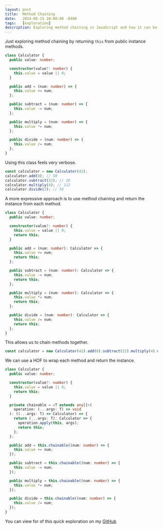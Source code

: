 ```yaml
---
layout: post
title:  Method Chaining
date:   2024-06-15 10:00:00 -0400
tags:   [exploration]
description: Exploring method chaining in JavaScript and how it can be used to transform data in a more readable way.
---
```


Just exploring method chaining by returning `this` from public instance methods.

```ts
class Calculator {
  public value: number;

  constructor(value?: number) {
    this.value = value || 0;
  }

  public add = (num: number) => {
    this.value += num;
  };

  public subtract = (num: number) => {
    this.value -= num;
  };

  public multiply = (num: number) => {
    this.value *= num;
  };

  public divide = (num: number) => {
    this.value /= num;
  };
}
```

Using this class feels very verbose.

```ts
const calculator = new Calculator(42);
calculator.add(8); // 50
calculator.subtract(22); // 28
calculator.multiply(4); // 112
calculator.divide(2); // 56
```

A more expressive approach is to use method chaining and return the instance from each method.

```ts
class Calculator {
  public value: number;

  constructor(value?: number) {
    this.value = value || 0;
    return this;
  }

  public add = (num: number): Calculator => {
    this.value += num;
    return this;
  };

  public subtract = (num: number): Calculator => {
    this.value -= num;
    return this;
  };

  public multiply = (num: number): Calculator => {
    this.value *= num;
    return this;
  };

  public divide = (num: number): Calculator => {
    this.value /= num;
    return this;
  };
}
```

This allows us to chain methods together.

```ts
const calculator = new Calculator(42).add(8).subtract(22).multiply(4).divide(2); // 56
```

We can use a HOF to wrap each method and return the instance.

```ts
class Calculator {
  public value: number;

  constructor(value?: number) {
    this.value = value || 0;
    return this;
  }

  private chainable = <T extends any[]>(
    operation: (...args: T) => void
  ): ((...args: T) => Calculator) => {
    return (...args: T): Calculator => {
      operation.apply(this, args);
      return this;
    };
  };

  public add = this.chainable((num: number) => {
    this.value += num;
  });

  public subtract = this.chainable((num: number) => {
    this.value -= num;
  });

  public multiply = this.chainable((num: number) => {
    this.value *= num;
  });

  public divide = this.chainable((num: number) => {
    this.value /= num;
  });
}
```

You can view for of this quick exploration on my [GitHub](https://github.com/karsonkalt/ts-playground/tree/main/src/chainable-calculator)
